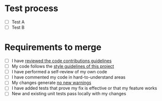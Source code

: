 <!--
Please include a summary of the change and which issue is fixed. Please also include relevant motivation and context. List any dependencies that are required for this change.
-->

# Test process
<!--
Please describe the tests that you ran to verify your changes. Provide instructions so we can reproduce. Please also list any relevant details for your test configuration.
-->

- [ ] Test A
- [ ] Test B

# Requirements to merge
<!--
Ensure your pull request meets all the requirements for merging. Place an `x` in each box to indicate that your pull request meets that requirement.
-->
- [ ] I have [reviewed the code contributions guidelines](https://streetmix.readthedocs.io/en/latest/contributing/code/)
- [ ] My code follows the [style guidelines of this project](https://streetmix.readthedocs.io/en/latest/contributing/code/styleguide/)
- [ ] I have performed a self-review of my own code
- [ ] I have commented my code in hard-to-understand areas
- [ ] My changes generate [no new warnings](https://streetmix.readthedocs.io/en/latest/technical/tests/)
- [ ] I have added tests that prove my fix is effective or that my feature works
- [ ] New and existing unit tests pass locally with my changes
